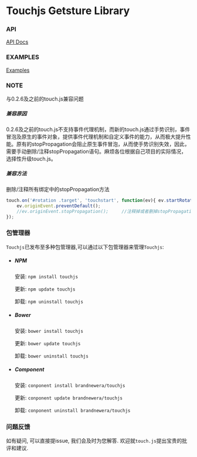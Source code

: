 Touchjs Getsture Library
=======

### API

[API Docs](http://cloudajs.org/docs/step4_API_Documentation#h2_7)

### EXAMPLES
[Examples](http://code.baidu.com/examples.html)

### NOTE

与0.2.6及之前的touch.js兼容问题

##### 兼容原因 
0.2.6及之前的touch.js不支持事件代理机制，而新的touch.js通过手势识别，事件冒泡及原生的事件对象，提供事件代理机制和自定义事件的能力，从而极大提升性能。原有的stopPropagation会阻止原生事件冒泡，从而使手势识别失效，因此，需要手动删除/注释stopPropagation语句。麻烦各位根据自己项目的实际情况，选择性升级touch.js。

##### 兼容方法 
删除/注释所有绑定中的stopPropagation方法

```js
touch.on('#rotation .target', 'touchstart', function(ev){ ev.startRotate();
	ev.originEvent.preventDefault(); 
	//ev.originEvent.stopPropagation(); 	//注释掉或者删掉stopPropagation方法
});
```

### 包管理器

`Touchjs`已发布至多种包管理器,可以通过以下包管理器来管理`Touchjs`:
- ##### NPM
  安装: `npm install touchjs`  
  
  更新: `npm update touchjs`  
  
  卸载: `npm uninstall touchjs`  
    
- ##### Bower
  安装: `bower install touchjs`  
  
  更新: `bower update touchjs`  
  
  卸载: `bower uninstall touchjs` 
  
- ##### Component
  安装: `conponent install brandnewera/touchjs`  
  
  更新: `conponent update brandnewera/touchjs`  
  
  卸载: `conponent uninstall brandnewera/touchjs` 

### 问题反馈

如有疑问, 可以直接提issue, 我们会及时为您解答.
欢迎就`touch.js`提出宝贵的批评和建议.